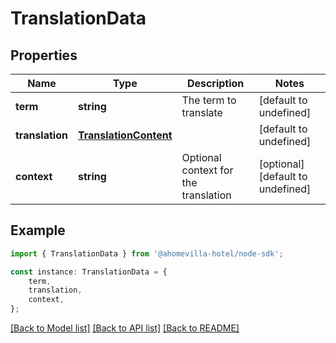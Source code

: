 # TranslationData


## Properties

Name | Type | Description | Notes
------------ | ------------- | ------------- | -------------
**term** | **string** | The term to translate | [default to undefined]
**translation** | [**TranslationContent**](TranslationContent.md) |  | [default to undefined]
**context** | **string** | Optional context for the translation | [optional] [default to undefined]

## Example

```typescript
import { TranslationData } from '@ahomevilla-hotel/node-sdk';

const instance: TranslationData = {
    term,
    translation,
    context,
};
```

[[Back to Model list]](../README.md#documentation-for-models) [[Back to API list]](../README.md#documentation-for-api-endpoints) [[Back to README]](../README.md)
